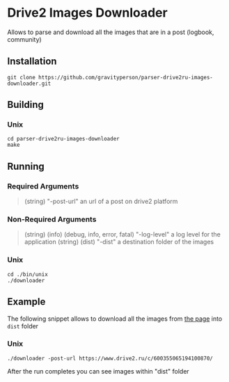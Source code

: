 # Drive2 Images Downloader #

Allows to parse and download all the images that are in a post (logbook, community)

## Installation ##

```shell
git clone https://github.com/gravityperson/parser-drive2ru-images-downloader.git
```

## Building ##

### Unix ###

```shell
cd parser-drive2ru-images-downloader
make
```

## Running ##

### Required Arguments ###

> (string) "-post-url" an url of a post on drive2 platform

### Non-Required Arguments ###

> (string) (info) (debug, info, error, fatal) "-log-level" a log level for the application
> (string) (dist) "-dist" a destination folder of the images

### Unix ###

```shell
cd ./bin/unix
./downloader
```

## Example ##

The following snippet allows to download all the images from [the page](https://www.drive2.ru/c/600355065194100870/)
into `dist` folder

### Unix ###

```shell
./downloader -post-url https://www.drive2.ru/c/600355065194100870/
```

After the run completes you can see images within "dist" folder
